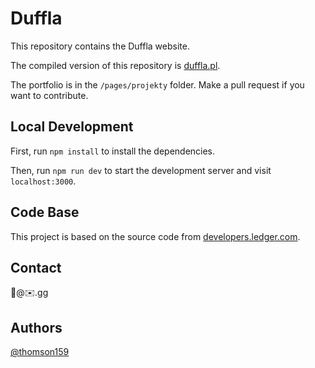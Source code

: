 # Duffla

This repository contains the Duffla website.

The compiled version of this repository is [duffla.pl](https://duffla.pl/).

The portfolio is in the `/pages/projekty` folder. Make a pull request if you want to contribute.

## Local Development

First, run `npm install` to install the dependencies.

Then, run `npm run dev` to start the development server and visit `localhost:3000`.

## Code Base

This project is based on the source code from [developers.ledger.com](https://developers.ledger.com/).

## Contact

🚀@✉️.gg

## Authors

[@thomson159](https://github.com/thomson159)

